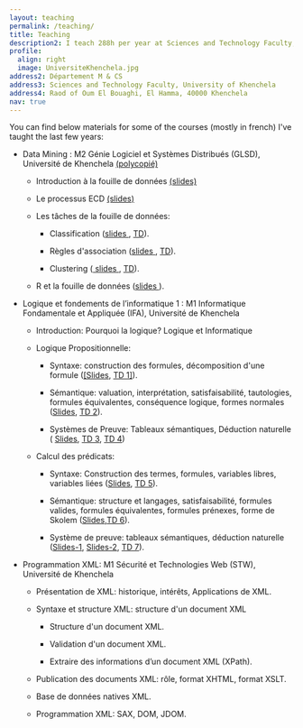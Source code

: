 ```yaml
---
layout: teaching
permalink: /teaching/
title: Teaching
description2: I teach 288h per year at Sciences and Technology Faculty, University of Khenchela. You can reach me there at the following mailing address.
profile:
  align: right
  image: UniversiteKhenchela.jpg
address2: Département M & CS
address3: Sciences and Technology Faculty, University of Khenchela
address4: Raod of Oum El Bouaghi, El Hamma, 40000 Khenchela 
nav: true
---
```





You can find below materials for some of the courses (mostly in french) I've taught the last few years:

- Data Mining : M2 Génie Logiciel et Systèmes Distribués (GLSD), Université de Khenchela  <a href="{{site.baseurl}}/assets/pdf/Polycopie.pdf">(polycopié)</a>

    - Introduction à la fouille de données <a href="{{site.baseurl}}/assets/pdf/Introduction DM.pdf">(slides)</a>
    
    - Le processus ECD <a href="{{site.baseurl}}/assets/pdf/Introduction DM.pdf">(slides)</a>
    
    - Les tâches de la fouille de données:
    
	    - Classification (<a href="{{site.baseurl}}/assets/pdf/Classification.pdf">slides </a>, <a href="{{site.baseurl}}/assets/pdf/TD n°1 FDD.pdf"> TD</a>).
    
	    - Règles d'association (<a href="{{site.baseurl}}/assets/pdf/Regles d'association.pdf">slides </a>, <a href="{{site.baseurl}}/assets/pdf/TD n°2 FDD.pdf"> TD</a>).
    
	    - Clustering (<a href="{{site.baseurl}}/assets/pdf/Clustering.pdf"> slides </a>, <a href="{{site.baseurl}}/assets/pdf/TD n°3 FDD.pdf"> TD</a>).

    - R et la fouille de données (<a href="{{site.baseurl}}/assets/pdf/TP R et DM.pdf">slides </a>).

- Logique et fondements de l’informatique 1 : M1 Informatique Fondamentale et Appliquée (IFA), Université de Khenchela  

    - Introduction: Pourquoi la logique? Logique et Informatique

    - Logique Propositionnelle: 
    	    
	    - Syntaxe: construction des formules, décomposition d'une formule (<a href="{{site.baseurl}}/assets/pdf/LPropSynSem .pdf">[Slides</a>, <a href="{{site.baseurl}}/assets/pdf/TD-1-LFI.pdf">TD 1]</a>).
           
	    - Sémantique: valuation, interprétation, satisfaisabilité, tautologies, formules équivalentes, conséquence logique, formes normales (<a href="{{site.baseurl}}/assets/pdf/LPropSynSem .pdf">Slides</a>, <a href="{{site.baseurl}}/assets/pdf/TD-2-LFI.pdf">TD 2</a>).
	    
	    - Systèmes de Preuve: Tableaux sémantiques, Déduction naturelle ( <a href="{{site.baseurl}}/assets/pdf/LPropTabSemantique.PDF">Slides</a>, <a href="{{site.baseurl}}/assets/pdf/TD-3-LFI.pdf">TD 3</a>, <a href="{{site.baseurl}}/assets/pdf/TD-4-LFI.pdf">TD 4</a>)
    
    - Calcul des prédicats:  
            
	    - Syntaxe: Construction des termes, formules, variables libres, variables liées (<a href="{{site.baseurl}}/assets/pdf/LPred-Syn.PDF">Slides</a>, <a href="{{site.baseurl}}/assets/pdf/TD-5-LFI.pdf">TD 5</a>).
            
	    - Sémantique: structure et langages, satisfaisabilité, formules valides, formules équivalentes, formules prénexes, forme de Skolem (<a href="{{site.baseurl}}/assets/pdf/LPred-Sem1.PDF">Slides</a>,<a href="{{site.baseurl}}/assets/pdf/TD-6-LFI.pdf">TD 6</a>).
	    
	    - Système de preuve: tableaux sémantiques, déduction naturelle (<a href="{{site.baseurl}}/assets/pdf/LPredDedNat-RegBase.pdf">Slides-1</a>, <a href="{{site.baseurl}}/assets/pdf/LPredDedNat-RegDerivees.pdf">Slides-2</a>, <a href="{{site.baseurl}}/assets/pdf/TD-7-LFI.pdf">TD 7</a>).

- Programmation XML: M1 Sécurité et Technologies Web (STW), Université de Khenchela 

    - Présentation de XML: historique, intérêts, Applications de XML.
    
    - Syntaxe et structure XML: structure d'un document XML
	    
	    - Structure d'un document XML.
  
	    - Validation d'un document XML.
    
	    - Extraire des informations d’un document XML (XPath).

    - Publication des documents XML: rôle, format XHTML, format XSLT.
    
    - Base de données natives XML.

    - Programmation XML: SAX, DOM, JDOM.
